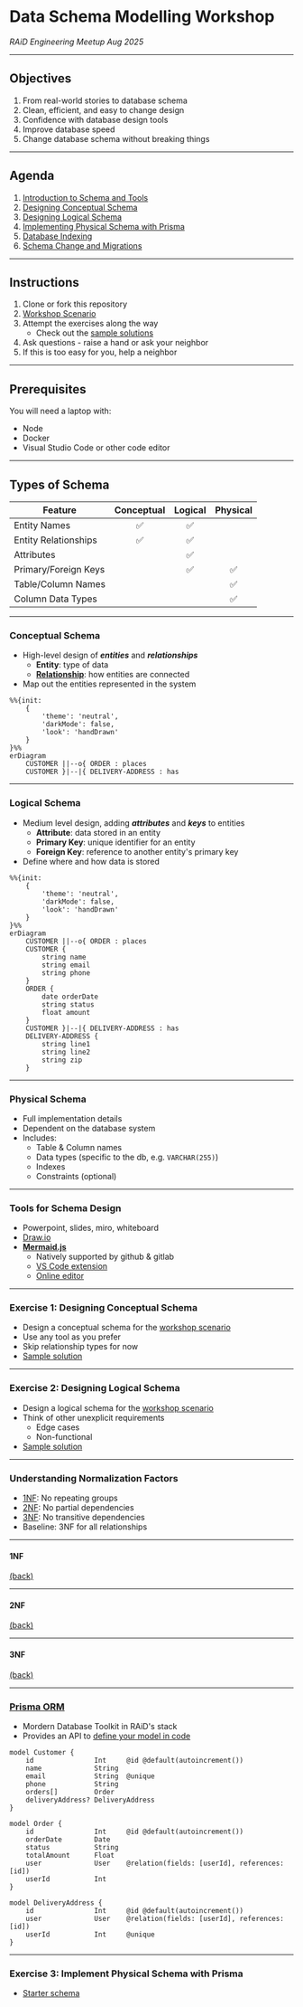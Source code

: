 # Data Schema Modelling Workshop

_RAiD Engineering Meetup Aug 2025_

---
## Objectives

1. From real-world stories to database schema
2. Clean, efficient, and easy to change design
3. Confidence with database design tools
4. Improve database speed
5. Change database schema without breaking things

---
## Agenda

1. [Introduction to Schema and Tools](#introduction-to-schema-and-tools)
3. [Designing Conceptual Schema](materials/3_Conceptual_Schema.md)
4. [Designing Logical Schema](materials/4_Logical_Schema.md)
5. [Implementing Physical Schema with Prisma](materials/5_Physical_Schema.md)
6. [Database Indexing](materials/6_Indexing.md)
7. [Schema Change and Migrations](materials/7_Migrations.md)

---
## Instructions

1. Clone or fork this repository
3. [Workshop Scenario](materials/0_Workshop_Scenario.md)
4. Attempt the exercises along the way
    - Check out the [sample solutions](materials/sample-solutions)
5. Ask questions - raise a hand or ask your neighbor
6. If this is too easy for you, help a neighbor

---
## Prerequisites

You will need a laptop with:
- Node
- Docker
- Visual Studio Code or other code editor

---
## Types of Schema

| Feature               | Conceptual | Logical | Physical |
|-----------------------|:----------:|:-------:|:--------:|
| Entity Names          |     ✅      |   ✅    |          |
| Entity Relationships  |     ✅      |   ✅    |          |
| Attributes            |            |   ✅    |          |
| Primary/Foreign Keys  |            |   ✅    |   ✅     |
| Table/Column Names    |            |         |   ✅     |
| Column Data Types     |            |         |   ✅     |

---
### Conceptual Schema

- High-level design of ***entities*** and ***relationships***
    - **Entity**: type of data 
    - [**Relationship**](https://miro.medium.com/v2/resize:fit:4800/format:webp/0*HbaPwlVdszf8etER.png): how entities are connected
- Map out the entities represented in the system

```mermaid
%%{init: 
    {
        'theme': 'neutral', 
        'darkMode': false,
        'look': 'handDrawn'
    }
}%%
erDiagram
    CUSTOMER ||--o{ ORDER : places
    CUSTOMER }|--|{ DELIVERY-ADDRESS : has
```

---
### Logical Schema

- Medium level design, adding ***attributes*** and ***keys*** to entities
    - **Attribute**: data stored in an entity
    - **Primary Key**: unique identifier for an entity
    - **Foreign Key**: reference to another entity's primary key
- Define where and how data is stored

```mermaid
%%{init: 
    {
        'theme': 'neutral', 
        'darkMode': false,
        'look': 'handDrawn'
    }
}%%
erDiagram
    CUSTOMER ||--o{ ORDER : places
    CUSTOMER {
        string name
        string email
        string phone
    }
    ORDER {
        date orderDate
        string status
        float amount
    }
    CUSTOMER }|--|{ DELIVERY-ADDRESS : has
    DELIVERY-ADDRESS {
        string line1
        string line2
        string zip
    }
```

---
### Physical Schema

- Full implementation details
- Dependent on the database system
- Includes:
    - Table & Column names
    - Data types (specific to the db, e.g. `VARCHAR(255)`)
    - Indexes
    - Constraints (optional)

---
### Tools for Schema Design
- Powerpoint, slides, miro, whiteboard
- [Draw.io](https://draw.io)
- [**Mermaid.js**](https://mermaid.js.org/)
    - Natively supported by github & gitlab
    - [VS Code extension](https://marketplace.visualstudio.com/items?itemName=bierner.markdown-mermaid)
    - [Online editor](https://mermaid.live/)

---
### Exercise 1: Designing Conceptual Schema

- Design a conceptual schema for the [workshop scenario](materials/0_Workshop_Scenario.md)
- Use any tool as you prefer
- Skip relationship types for now
- [Sample solution](`1_Conceptual_Schema.md`)

---
### Exercise 2: Designing Logical Schema

- Design a logical schema for the [workshop scenario](materials/0_Workshop_Scenario.md)
- Think of other unexplicit requirements
    - Edge cases
    - Non-functional
- [Sample solution](`2_Logical_Schema.md`)

---
### Understanding Normalization Factors

- [1NF](#1nf): No repeating groups
- [2NF](#2nf): No partial dependencies
- [3NF](#3nf): No transitive dependencies
- Baseline: 3NF for all relationships

---
#### 1NF

[(back)](#understanding-normalization-factors)

---
#### 2NF
[(back)](#understanding-normalization-factors)

----
#### 3NF
[(back)](#understanding-normalization-factors)

---
### [Prisma ORM](https://www.prisma.io/)

- Mordern Database Toolkit in RAiD's stack
- Provides an API to [define your model in code](https://www.prisma.io/docs/orm/prisma-schema/data-model/models)

```prisma
model Customer {
    id               Int     @id @default(autoincrement())
    name             String
    email            String  @unique
    phone            String
    orders[]         Order
    deliveryAddress? DeliveryAddress
}

model Order {
    id               Int     @id @default(autoincrement())
    orderDate        Date
    status           String
    totalAmount      Float
    user             User    @relation(fields: [userId], references: [id])
    userId           Int
}

model DeliveryAddress {
    id               Int     @id @default(autoincrement())
    user             User    @relation(fields: [userId], references: [id])
    userId           Int     @unique
}
```

---
### Exercise 3: Implement Physical Schema with Prisma

- [Starter schema](starter)

